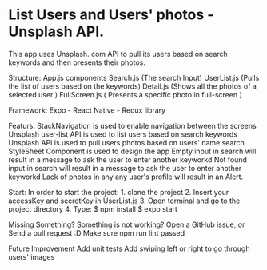 # List Users and Users' photos - Unsplash API.
This app uses Unsplash. com API to pull its users based on search keywords and then presents their photos.

Structure:
  App.js
    components
      Search.js (The search Input)
      UserList.js (Pulls the list of users based on the keywords)
      Detail.js (Shows all the photos of a selected user )
      FullScreen.js ( Presents a specific photo in full-screen )

Framework:
  Expo - React Native - Redux library

Featurs:
  StackNavigation is used to enable navigation between the screens
  Unsplash user-list API is used to list users based on search keywords
  Unsplash API is used to pull users photos based on users' name search
  StyleSheet Component is used to design the app
  Empty input in search will result in a message to ask the user to enter another keyworkd
  Not found input in search will result in a message to ask the user to enter another keyworkd
  Lack of photos in any any user's profile will result in an Alert.

Start:
  In order to start the project:
    1. clone the project
    2. Insert your accessKey and secretKey in UserList.js
    3. Open terminal and go to the project directory
    4. Type: $ npm install  $ expo start

    
Missing Something? Something is not working?
  Open a GitHub issue, or
  Send a pull request :D
  Make sure npm run lint passed

Future Improvement
  Add unit tests
  Add swiping left or right to go through users' images
